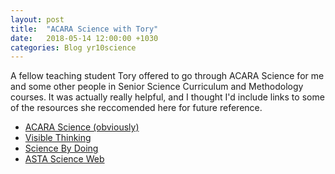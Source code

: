 ```yaml
---
layout: post
title:  "ACARA Science with Tory"
date:   2018-05-14 12:00:00 +1030
categories: Blog yr10science
---
```


A fellow teaching student Tory offered to go through ACARA Science for me and some other people in Senior Science Curriculum and Methodology courses. It was actually really helpful, and I thought I'd include links to some of the resources she reccomended here for future reference.
 - [ACARA Science (obviously)](https://www.australiancurriculum.edu.au/f-10-curriculum/science/)
 - [Visible Thinking](http://www.pz.harvard.edu/projects/visible-thinking)
 - [Science By Doing](https://www.sciencebydoing.edu.au/)
 - [ASTA Science Web](http://scienceweb.asta.edu.au/)













